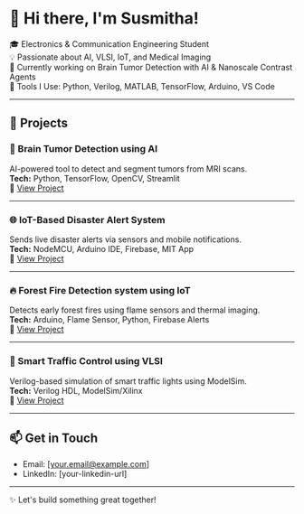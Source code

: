 # 👋 Hi there, I'm Susmitha!

🎓 Electronics & Communication Engineering Student  
💡 Passionate about AI, VLSI, IoT, and Medical Imaging  
🚀 Currently working on Brain Tumor Detection with AI & Nanoscale Contrast Agents  
🔧 Tools I Use: Python, Verilog, MATLAB, TensorFlow, Arduino, VS Code  

---

## 🌟 Projects

### 🧠 Brain Tumor Detection using AI
AI-powered tool to detect and segment tumors from MRI scans.  
**Tech:** Python, TensorFlow, OpenCV, Streamlit  
🔗 [View Project](#)

---

### 🌐 IoT-Based Disaster Alert System
Sends live disaster alerts via sensors and mobile notifications.  
**Tech:** NodeMCU, Arduino IDE, Firebase, MIT App  
🔗 [View Project](#)

---

### 🔥 Forest Fire Detection system using IoT 
Detects early forest fires using flame sensors and thermal imaging.  
**Tech:** Arduino, Flame Sensor, Python,  Firebase Alerts  
🔗 [View Project](#)

---

### 🔬 Smart Traffic Control using VLSI
Verilog-based simulation of smart traffic lights using ModelSim.  
**Tech:** Verilog HDL, ModelSim/Xilinx  
🔗 [View Project](#)

---

## 📫 Get in Touch
- Email: [your.email@example.com]
- LinkedIn: [your-linkedin-url]

---

✨ Let's build something great together!

